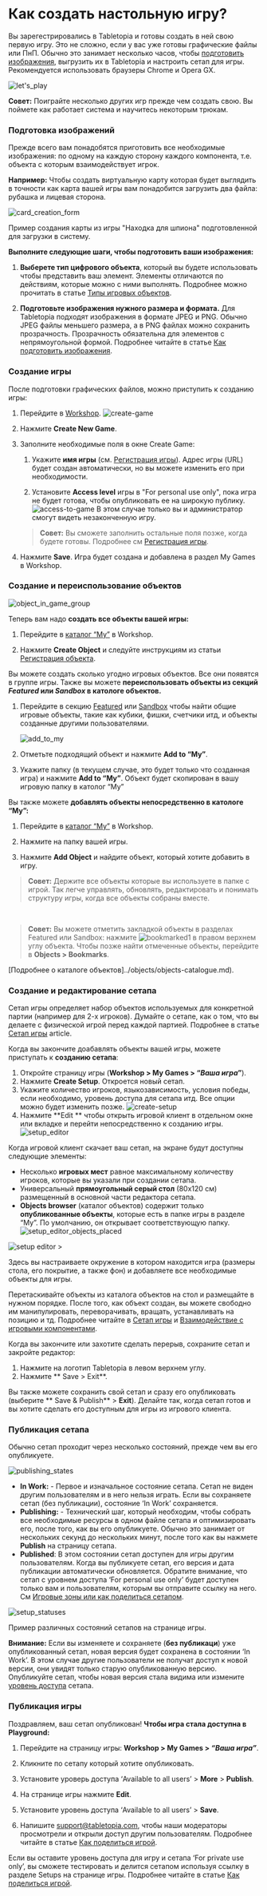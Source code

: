 # Как создать настольную игру?	

Вы зарегестрировались в Tabletopia и готовы создать в ней свою первую игру. Это не сложно, если у вас уже готовы графические файлы или ПнП. Обычно это занимает несколько часов, чтобы [подготовить изображения](how-to-prepare-graphics.md), выгрузить их в Tabletopia и настроить сетап для игры. Рекомендуется использовать браузеры Chrome и Opera GX.

![let's_play](http://help.tabletopia.com/wp-content/uploads/2015/06/lets_play-600x119.png)

**Совет:** Поиграйте несколько других игр прежде чем создать свою. Вы поймете как работает система и научитесь некоторым трюкам.

### Подготовка изображений

Прежде всего вам понадобятся приготовить все необходимые изображения: по одному на каждую сторону каждого компонента, т.е. объекта с которым взаимодействует игрок.

**Например:** Чтобы создать виртуальную карту которая будет выглядить в точности как карта вашей игры вам понадобится загрузить два файла: рубашка и лицевая сторона.

![card_creation_form](https://help.tabletopia.com/wp-content/uploads/2019/12/card_creation_form-13.12.19.png)

Пример создания карты из игры "Находка для шпиона" подготовленной для загрузки в систему.

**Выполните следующие шаги, чтобы подготовить ваши изображения:**

1. **Выберете тип цифрового объекта**, который вы будете использовать чтобы представить ваш элемент. Элементы отличаются по действиям, которые можно с ними выполнять. Подробнее можно прочитать в статье [Типы игровых объектов](../objects/game-objects-types.md).

2. **Подготовьте изображения нужного размера и формата.** Для Tabletopia подходят изображения в формате JPEG и PNG. Обычно JPEG файлы меньшего размера, а в PNG файлах можно сохранить прозрачность. Прозрачность обязательна для элементов с непрямоугольной формой. Подробнее читайте в статье [Как подготовить изображения](how-to-prepare-graphics.md).

### Создание игры

После подготовки графических файлов, можно приступить к созданию игры:

1. Перейдите в [Workshop](https://tabletopia.com/workshop).
![create-game](http://help.tabletopia.com/wp-content/uploads/2016/12/create-game.png)

2. Нажмите **Create New Game**.

3. Заполните необходимые поля в окне Create Game:
    1. Укажите **имя игры** (см. [Регистрация игры](filling-in-a-game-form.md)). Адрес игры (URL) будет создан автоматически, но вы можете изменить его при необходимости.

    2. Установите **Access level** игры в "For personal use only", пока игра не будет готова, чтобы опубликовать ее на широкую публику.
    ![access-to-game](http://help.tabletopia.com/wp-content/uploads/2016/12/access-to-game.png)
    В этом случае только вы и администратор смогут видеть незаконченную игру.
    >**Совет:** Вы сможете заполнить остальные поля позже, когда будете готовы. Подробнее см [Регистрация игры](filling-in-a-game-form.md).

4. Нажмите **Save**. Игра будет создана и добавлена в раздел My Games в Workshop.

### Создание и переиспользование объектов

![object_in_game_group](http://help.tabletopia.com/wp-content/uploads/2015/06/object_in_game_group.png)

Теперь вам надо **создать все объекты вашей игры:**

1. Перейдите в [каталог &#8220;My&#8221;](https://tabletopia.com/workshop/objects/my) в Workshop.

2. Нажмите **Create Object** и следуйте инструкциям из статьи [Регистрация объекта](../objects/how-to-fill-in-an-object-form.md).

Вы можете создать сколько угодно игровых объектов. Все они появятся в группе игры. Также вы можете **переиспользовать объекты из секций *Featured* или *Sandbox* в катологе объектов.**

1. Перейдите в секцию [Featured](http://beta.tabletopia.com/objects/featured) или [Sandbox](https://tabletopia.com/workshop/objects/sandbox) чтобы найти общие игровые объекты, такие как кубики, фишки, счетчики итд, и объекты созданные другими пользователями.

    ![add_to_my](http://help.tabletopia.com/wp-content/uploads/2015/06/add_to_my1.png)

2. Отметьте подходящий объект и нажмите **Add to &#8220;My&#8221;**.

3. Укажите папку (в текущем случае, это будет только что созданная игра) и нажмите **Add to &#8220;My&#8221;**. Объект будет скопирован в вашу игровую папку в католог &#8220;My&#8221;

Вы также можете **добавлять объекты непосредственно в катологе &#8220;My&#8221;:**

1. Перейдите в [каталог &#8220;My&#8221;](https://tabletopia.com/workshop/objects/my) в Workshop.

2. Нажмите на папку вашей игры.

3. Нажмите **Add Object** и найдите объект, который хотите добавить в игру.

> **Совет:** Держите все объекты которые вы используете в папке с игрой. Так легче управлять, обновлять, редактировать и понимать структуру игры, когда все объекты собраны вместе.

&nbsp;

> **Совет:** Вы можете отметить закладкой объекты в разделах Featured или Sandbox: нажмите ![bookmarked1](http://help.tabletopia.com/wp-content/uploads/2015/06/bookmarked11.png) в правом верхнем углу объекта. Чтобы позже найти отмеченные объекты, перейдите в **Objects &gt; Bookmarks**.

[Подробнее о каталоге объектов]../objects/objects-catalogue.md).

### Создание и редактирование сетапа

Сетап игры определяет набор объектов используемых для конкретной партии (например для 2-х игроков). Думайте о сетапе, как о том, что вы делаете с физической игрой перед каждой партией. Подробнее в статье [Сетап игры](game-setups.md) article.

Когда вы закончите доабавлять объекты вашей игры, можете приступать к **созданию сетапа**:

1. Откройте страницу игры (**Workshop &gt; My Games &gt; &#8220;*Ваша игра*&#8221;**).
2. Нажмите **Create Setup**. Откроется новый сетап.
3. Укажите количество игроков, языкозависимость, условия победы, если необходимо, уровень доступа для сетапа итд. Все опции можно будет изменить позже.
	![create-setup](http://help.tabletopia.com/wp-content/uploads/2016/12/create-setup.png)
4. Нажмите **Edit ** чтобы открыть игровой клиент в отдельном окне или вкладке и перейти непосредственно к созданию игры.
	![setup_editor](http://help.tabletopia.com/wp-content/uploads/2015/06/setup_editor.png)

Когда игровой клиент скачает ваш сетап, на экране будут доступны следующие элементы:
* Несколько **игровых мест** равное максимальному количеству игроков, которые вы указали при создании сетапа.
* Универсальный **прямоугольный серый стол** (80х120 см) размещенный в основной части редактора сетапа.
* **Objects browser** (каталог объектов) содержит только **опубликованные объекты**, которые есть в папке игры в разделе “My&#8221;. По умолчанию, он открывает соответствующую папку.
	![setup_editor_objects_placed](http://help.tabletopia.com/wp-content/uploads/2015/06/setup_editor_objects_placed.png)

![setup editor >](http://help.tabletopia.com/wp-content/uploads/2015/06/setup_editor_main_menu.png)

Здесь вы настраиваете окружение в котором находится игра (размеры стола, его покрытие, а также фон) и добавляете все необходимые объекты для игры.

Перетаскивайте объекты из каталога объектов на стол и размещайте в нужном порядке. После того, как объект создан, вы можете свободно им манипулировать, переворачивать, вращать, устанавливать на позицию и тд. Подробнее читайте в  [Сетап игры](game-setups.md) и [Взаимодействие с игровыми компонентами](http://help.tabletopia.com/knowledge-base/actions-with-game-objects/).

Когда вы закончите или захотите сделать перерыв, сохраните сетап и закройте редактор:

1. Нажмите на логотип Tabletopia в левом верхнем углу.
2. Нажмите ** Save &gt; Exit**.

Вы также можете сохранить свой сетап и сразу его опубликовать (выберите ** Save &amp; Publish** &gt; **Exit**). Делайте так, когда сетап готов и вы хотите сделать его доступным для игры из игрового клиента.

### Публикация сетапа

Обычно сетап проходит через несколько состояний, прежде чем вы его опубликуете.

![publishing_states](http://help.tabletopia.com/wp-content/uploads/2015/06/publishing_states.png)

* **In Work:** - Первое и изначальное состояние сетапа. Сетап не виден другим пользователям и в него нельзя играть. Если вы сохраняете сетап (без публикации), состояние  ‘In Work’ сохраняется.
* **Publishing:** - Технический шаг, который необходим, чтобы собрать все необходимые ресурсы в одном файле сетапа и оптимизировать его, после того, как вы его опубликуете. Обычно это занимает от нескольких секунд до нескольких минут, после того как вы нажмете **Publish** на страницу сетапа.
* **Published**:  В этом состоянии сетап доступен для игры другим пользователям. Когда вы публикуете сетап, его версия и дата публикации автоматически обновляется. Обратите внимание, что сетап с уровнем доступа &#8216;For personal use only&#8217; будет доступен только вам и пользователям, которым вы отправите ссылку на него. См [Игровые зоны или как поделиться сетапом](http://help.tabletopia.com/knowledge-base/play-zones/).

![setup_statuses](http://help.tabletopia.com/wp-content/uploads/2015/06/setup_statuses.png)

Пример различных состояний сетапов на странице игры.

**Внимание:** Если вы изменяете и сохраняете (**без публикаци**) уже опубликованный сетап, новая версия будет сохранена в состоянии ‘In Work’. В этом случае другие пользователи не получат доступ к новой версии, они увидят только старую опубликованную версию. Опубликуйте сетап, чтобы новая версия стала видима или измените [уровень доступа](http://help.tabletopia.com/knowledge-base/user-access-levels/) сетапа.

### Публикация игры

Поздравляем, ваш сетап опубликован! **Чтобы игра стала доступна в Playground:**

1. Перейдите на страницу игры: **Workshop &gt; My Games &gt; *&#8220;Ваша игра&#8221;***.

2. Кликните по сетапу который хотите опубликовать. 

3. Установите уроверь доступа ‘Available to all users’ &gt; **More** &gt; **Publish**.

4. На странице игры нажмите **Edit**.

5. Установите уровень доступа ‘Available to all users’ &gt; **Save**.

6. Напишите [support@tabletopia.com](mailto:support@tabletopia.com), чтобы наши модераторы просмотрели и открыли доступ другим пользователям. Подробнее читайте в статье [Как поделиться игрой](http://help.tabletopia.com/knowledge-base/play-zones/).

Если вы оставите уровень доступа для игру и сетапа ‘For private use only’, вы сможете тестировать и делится сетапом используя ссылку в разделе Setups на странице игры. Подробнее читайте в статье [Как поделиться игрой](http://help.tabletopia.com/knowledge-base/play-zones/).
